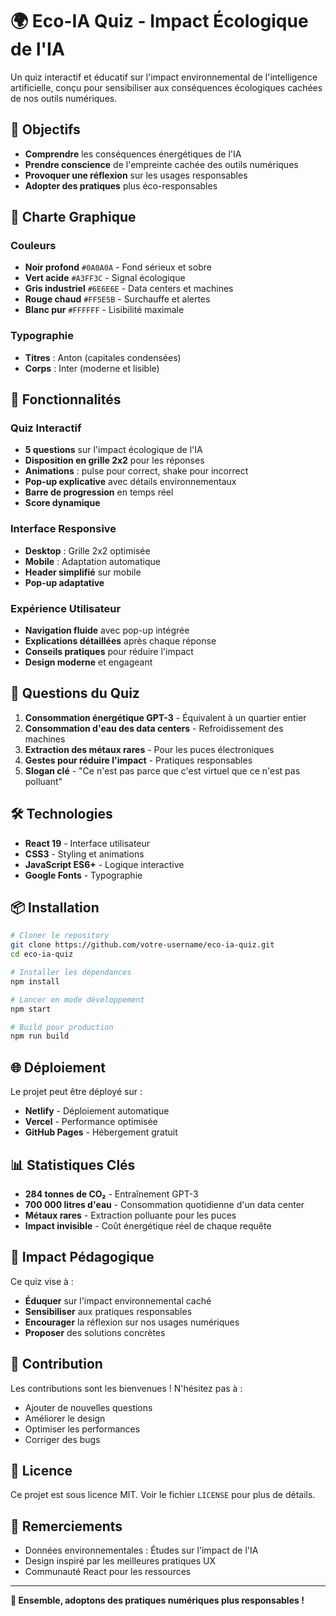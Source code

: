 # 🌍 Eco-IA Quiz - Impact Écologique de l'IA

Un quiz interactif et éducatif sur l'impact environnemental de l'intelligence artificielle, conçu pour sensibiliser aux conséquences écologiques cachées de nos outils numériques.

## 🎯 Objectifs

- **Comprendre** les conséquences énergétiques de l'IA
- **Prendre conscience** de l'empreinte cachée des outils numériques  
- **Provoquer une réflexion** sur les usages responsables
- **Adopter des pratiques** plus éco-responsables

## 🎨 Charte Graphique

### Couleurs
- **Noir profond** `#0A0A0A` - Fond sérieux et sobre
- **Vert acide** `#A3FF3C` - Signal écologique
- **Gris industriel** `#6E6E6E` - Data centers et machines
- **Rouge chaud** `#FF5E5B` - Surchauffe et alertes
- **Blanc pur** `#FFFFFF` - Lisibilité maximale

### Typographie
- **Titres** : Anton (capitales condensées)
- **Corps** : Inter (moderne et lisible)

## 🚀 Fonctionnalités

### Quiz Interactif
- **5 questions** sur l'impact écologique de l'IA
- **Disposition en grille 2x2** pour les réponses
- **Animations** : pulse pour correct, shake pour incorrect
- **Pop-up explicative** avec détails environnementaux
- **Barre de progression** en temps réel
- **Score dynamique**

### Interface Responsive
- **Desktop** : Grille 2x2 optimisée
- **Mobile** : Adaptation automatique
- **Header simplifié** sur mobile
- **Pop-up adaptative**

### Expérience Utilisateur
- **Navigation fluide** avec pop-up intégrée
- **Explications détaillées** après chaque réponse
- **Conseils pratiques** pour réduire l'impact
- **Design moderne** et engageant

## 📱 Questions du Quiz

1. **Consommation énergétique GPT-3** - Équivalent à un quartier entier
2. **Consommation d'eau des data centers** - Refroidissement des machines
3. **Extraction des métaux rares** - Pour les puces électroniques
4. **Gestes pour réduire l'impact** - Pratiques responsables
5. **Slogan clé** - "Ce n'est pas parce que c'est virtuel que ce n'est pas polluant"

## 🛠️ Technologies

- **React 19** - Interface utilisateur
- **CSS3** - Styling et animations
- **JavaScript ES6+** - Logique interactive
- **Google Fonts** - Typographie

## 📦 Installation

```bash
# Cloner le repository
git clone https://github.com/votre-username/eco-ia-quiz.git
cd eco-ia-quiz

# Installer les dépendances
npm install

# Lancer en mode développement
npm start

# Build pour production
npm run build
```

## 🌐 Déploiement

Le projet peut être déployé sur :
- **Netlify** - Déploiement automatique
- **Vercel** - Performance optimisée
- **GitHub Pages** - Hébergement gratuit

## 📊 Statistiques Clés

- **284 tonnes de CO₂** - Entraînement GPT-3
- **700 000 litres d'eau** - Consommation quotidienne d'un data center
- **Métaux rares** - Extraction polluante pour les puces
- **Impact invisible** - Coût énergétique réel de chaque requête

## 🎯 Impact Pédagogique

Ce quiz vise à :
- **Éduquer** sur l'impact environnemental caché
- **Sensibiliser** aux pratiques responsables
- **Encourager** la réflexion sur nos usages numériques
- **Proposer** des solutions concrètes

## 🤝 Contribution

Les contributions sont les bienvenues ! N'hésitez pas à :
- Ajouter de nouvelles questions
- Améliorer le design
- Optimiser les performances
- Corriger des bugs

## 📄 Licence

Ce projet est sous licence MIT. Voir le fichier `LICENSE` pour plus de détails.

## 🙏 Remerciements

- Données environnementales : Études sur l'impact de l'IA
- Design inspiré par les meilleures pratiques UX
- Communauté React pour les ressources

---

**🌱 Ensemble, adoptons des pratiques numériques plus responsables !**

